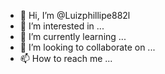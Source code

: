 - 👋 Hi, I’m @Luizphillipe882l
- 👀 I’m interested in ...
- 🌱 I’m currently learning ...
- 💞️ I’m looking to collaborate on ...
- 📫 How to reach me ...

<!---
Luizphillipe882l/Luizphillipe882l is a ✨ special ✨ repository because its `README.md` (this file) appears on your GitHub profile.
You can click the Preview link to take a look at your changes.
--->
